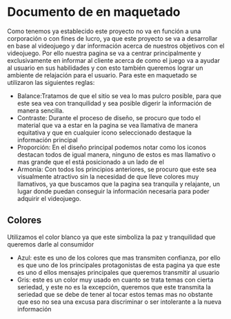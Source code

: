 # Documento de en maquetado 
Como tenemos ya establecido este proyecto no va en función a una corporación o con fines de lucro, ya que este proyecto se va a desarrollar en base al videojuego y dar información acerca de nuestros objetivos con el videojuego. 
Por ello nuestra pagina se va a centrar principalmente y exclusivamente en informar al cliente acerca de como el juego va a ayudar al usuario en sus habilidades y con esto también queremos lograr un ambiente de relajación para el usuario. 
Para este en maquetado se utilizaron las siguientes reglas: 
- Balance:Tratamos de que el sitio se vea lo mas pulcro posible, para que este sea vea con tranquilidad y sea posible digerir la información de manera sencilla.
- Contraste: Durante el proceso de diseño, se procuro que todo el material que va a estar en la pagina se vea llamativa de manera equitativa y que en cualquier icono seleccionado destaque la información principal 
- Proporción: En el diseño principal podemos notar como los iconos destacan todos de igual manera, ninguno de estos es mas llamativo o mas grande que el está posicionado a un lado de el 
- Armonía: Con todos los principios anteriores, se procuro que este sea visualmente atractivo sin la necesidad de que lleve colores muy llamativos, ya que buscamos que la pagina sea tranquila y relajante, un lugar donde puedan conseguir la información necesaria para poder adquirir el videojuego. 
## Colores 
Utilizamos el color blanco ya que este simboliza la paz y tranquilidad que queremos darle al consumidor 
-	Azul: este es uno de los colores que mas transmiten confianza, por ello es que uno de los principales protagonistas de esta pagina ya que este es uno d ellos mensajes principales que queremos transmitir al usuario 
-	Gris: este es un color muy usado en cuanto se trata temas con cierta seriedad, y este no es la excepción, queremos que este transmita la seriedad que se debe de tener al tocar estos temas mas no obstante que eso no sea una excusa para discriminar o ser intolerante a la nueva información
